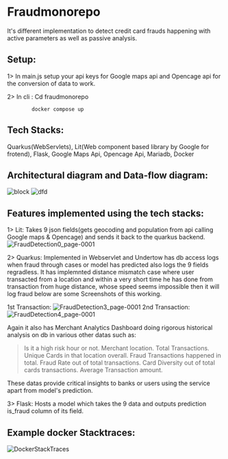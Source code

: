 # Fraudmonorepo
It's different implementation to detect credit card frauds happening with active parameters as well as passive analysis.

## Setup:
1> In main.js setup your api keys for Google maps api and Opencage api for the conversion of data to work.

2> In cli : Cd fraudmonorepo

            docker compose up

## Tech Stacks:
Quarkus(WebServlets), Lit(Web component based library by Google for frotend), Flask, Google Maps Api, Opencage Api, Mariadb, Docker

## Architectural diagram and Data-flow diagram:
![block](https://github.com/user-attachments/assets/5ed94142-24de-422a-bbfa-4ce3feca7fc7)
![dfd](https://github.com/user-attachments/assets/33af6360-c390-4940-b9a8-d20c65bca2d6)

## Features implemented using the tech stacks:
1> Lit: Takes 9 json fields(gets geocoding and population from api calling Google maps & Opencage) and sends it back to the quarkus backend.
![FraudDetection0_page-0001](https://github.com/user-attachments/assets/5b15fc31-f0d8-4022-bcb7-be53ec3fe9ac)

2> Quarkus: Implemented in Webservlet and Undertow has db access logs when fraud through cases or model has predicted also logs the 9 fields regradless.
  It has implemnted distance mismatch case where user transacted from a location and within a very short time he has done from transaction from huge distance,
  whose speed seems impossible then it will log fraud below are some Screenshots of this working.
  
  1st Transaction:
  ![FraudDetection3_page-0001](https://github.com/user-attachments/assets/bbca7b4e-1d68-465d-abdc-99390877fa8b)
  2nd Transaction:
  ![FraudDetection4_page-0001](https://github.com/user-attachments/assets/5cb6ab0a-5c1a-4cfd-8bd8-501d6a76d0c1)

  Again it also has Merchant Analytics Dashboard doing rigorous historical analysis on db in various other datas such as:
  >Is it a high risk hour or not.
  >Merchant location.
  >Total Transactions.
  >Unique Cards in that location overall.
  >Fraud Transactions happened in total.
  >Fraud Rate out of total transactions.
  >Card Diversity out of total cards transactions.
  >Average Transaction amount.

  These datas provide critical insights to banks or users using the service apart from model's prediction.

3> Flask: Hosts a model which takes the 9 data and outputs prediction is_fraud column of its field.

## Example docker Stacktraces:
![DockerStackTraces](https://github.com/user-attachments/assets/8e0c57de-0641-4009-bda7-23569a6b6665)
